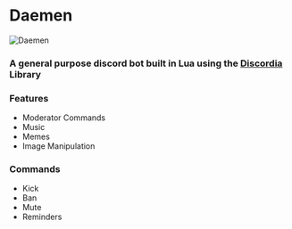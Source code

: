 # Daemen
![Daemen](https://cdn.discordapp.com/attachments/752290224247406735/838532941952188446/daemen.png)
### A general purpose discord bot built in Lua using the [Discordia](https://github.com/SinisterRectus/Discordia) Library

### Features
* Moderator Commands
* Music
* Memes
* Image Manipulation

### Commands
* Kick
* Ban
* Mute
* Reminders
